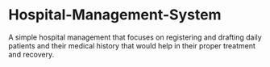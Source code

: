 # Hospital-Management-System
A simple hospital management that focuses on registering and drafting daily patients and their medical history that would help in their proper treatment and recovery.
